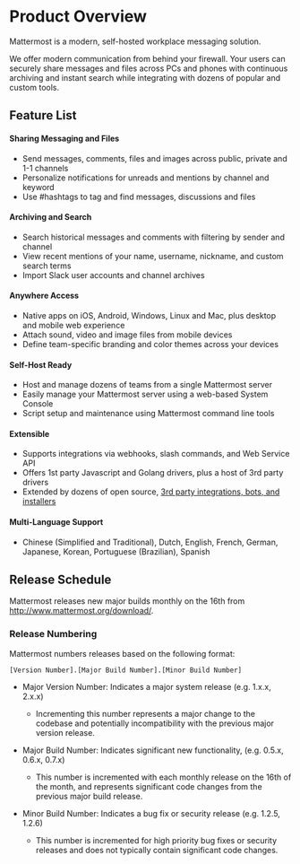 # Product Overview

Mattermost is a modern, self-hosted workplace messaging solution.

We offer modern communication from behind your firewall. Your users can securely share messages and files across PCs and phones with continuous archiving and instant search while integrating with dozens of popular and custom tools. 

## Feature List 

#### Sharing Messaging and Files

- Send messages, comments, files and images across public, private and 1-1 channels
- Personalize notifications for unreads and mentions by channel and keyword
- Use #hashtags to tag and find messages, discussions and files

#### Archiving and Search 

- Search historical messages and comments with filtering by sender and channel
- View recent mentions of your name, username, nickname, and custom search terms
- Import Slack user accounts and channel archives

#### Anywhere Access

- Native apps on iOS, Android, Windows, Linux and Mac, plus desktop and mobile web experience
- Attach sound, video and image files from mobile devices 
- Define team-specific branding and color themes across your devices

#### Self-Host Ready

- Host and manage dozens of teams from a single Mattermost server 
- Easily manage your Mattermost server using a web-based System Console
- Script setup and maintenance using Mattermost command line tools 

#### Extensible 

- Supports integrations via webhooks, slash commands, and Web Service API
- Offers 1st party Javascript and Golang drivers, plus a host of 3rd party drivers
- Extended by dozens of open source, [3rd party integrations, bots, and installers](http://www.mattermost.org/community-applications/)

#### Multi-Language Support

- Chinese (Simplified and Traditional), Dutch, English, French, German, Japanese, Korean, Portuguese (Brazilian), Spanish

## Release Schedule

Mattermost releases new major builds monthly on the 16th from http://www.mattermost.org/download/. 

### Release Numbering 

Mattermost numbers releases based on the following format: 

  `[Version Number].[Major Build Number].[Minor Build Number]`

- Major Version Number: Indicates a major system release (e.g. 1.x.x, 2.x.x)
   - Incrementing this number represents a major change to the codebase and potentially incompatibility with the previous major version release. 

- Major Build Number: Indicates significant new functionality, (e.g. 0.5.x, 0.6.x, 0.7.x)
   - This number is incremented with each monthly release on the 16th of the month, and represents significant code changes from the previous major build release. 

- Minor Build Number: Indicates a bug fix or security release (e.g. 1.2.5, 1.2.6)
   - This number is incremented for high priority bug fixes or security releases and does not typically contain significant code changes.




